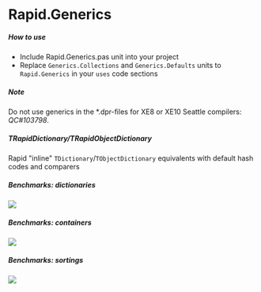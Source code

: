 # Rapid.Generics

##### How to use
* Include Rapid.Generics.pas unit into your project
* Replace `Generics.Collections` and `Generics.Defaults` units to `Rapid.Generics` in your `uses` code sections
 
##### Note
Do not use generics in the \*.dpr-files for XE8 or XE10 Seattle compilers: _QC#103798_.

##### TRapidDictionary/TRapidObjectDictionary
Rapid "inline" `TDictionary`/`TObjectDictionary` equivalents with default hash codes and comparers

##### Benchmarks: dictionaries
![](https://github.com/d-mozulyov/Rapid.Generics/raw/master/data/Dictionaries.png)

##### Benchmarks: containers
![](https://github.com/d-mozulyov/Rapid.Generics/raw/master/data/Containers.png)

##### Benchmarks: sortings
![](https://github.com/d-mozulyov/Rapid.Generics/raw/master/data/Sortings.png)